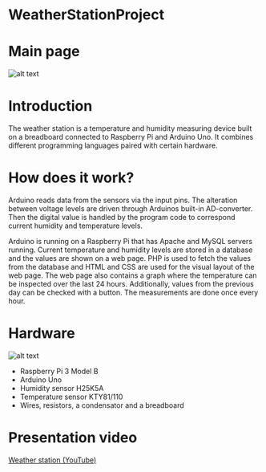 # WeatherStationProject

# Main page
![alt text](https://user-images.githubusercontent.com/32328856/47870685-cc1c8980-de12-11e8-803e-77e3edbb8355.PNG)
# Introduction
The weather station is a temperature and humidity measuring device built on a breadboard connected to Raspberry Pi and Arduino Uno. It combines different programming languages paired with certain hardware.

# How does it work?
Arduino reads data from the sensors via the input pins. The alteration between voltage levels are driven through Arduinos built-in AD-converter. Then the digital value is handled by the program code to correspond current humidity and temperature levels.

Arduino is running on a Raspberry Pi that has Apache and MySQL servers running. Current temperature and humidity levels are stored in a database and the values are shown on a web page. PHP is used to fetch the values from the database and HTML and CSS are used for the visual layout of the web page. The web page also contains a graph where the temperature can be inspected over the last 24 hours. Additionally, values from the previous day can be checked with a button. The measurements are done once every hour. 

# Hardware
![alt text](https://user-images.githubusercontent.com/32328856/47870953-6977bd80-de13-11e8-8802-18c0b1539f33.png)
- Raspberry Pi 3 Model B
- Arduino Uno
- Humidity sensor H25K5A
- Temperature sensor KTY81/110
- Wires, resistors, a condensator and a breadboard

# Presentation video
[Weather station (YouTube)](https://www.youtube.com/watch?v=NzSwM3K9UbM)



